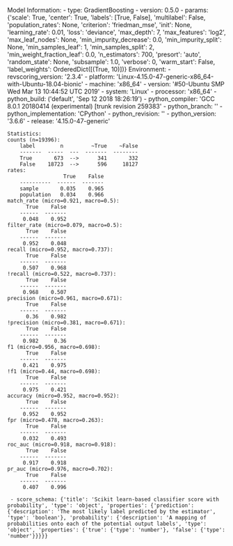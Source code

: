Model Information:
	 - type: GradientBoosting
	 - version: 0.5.0
	 - params: {'scale': True, 'center': True, 'labels': [True, False], 'multilabel': False, 'population_rates': None, 'criterion': 'friedman_mse', 'init': None, 'learning_rate': 0.01, 'loss': 'deviance', 'max_depth': 7, 'max_features': 'log2', 'max_leaf_nodes': None, 'min_impurity_decrease': 0.0, 'min_impurity_split': None, 'min_samples_leaf': 1, 'min_samples_split': 2, 'min_weight_fraction_leaf': 0.0, 'n_estimators': 700, 'presort': 'auto', 'random_state': None, 'subsample': 1.0, 'verbose': 0, 'warm_start': False, 'label_weights': OrderedDict([(True, 10)])}
	Environment:
	 - revscoring_version: '2.3.4'
	 - platform: 'Linux-4.15.0-47-generic-x86_64-with-Ubuntu-18.04-bionic'
	 - machine: 'x86_64'
	 - version: '#50-Ubuntu SMP Wed Mar 13 10:44:52 UTC 2019'
	 - system: 'Linux'
	 - processor: 'x86_64'
	 - python_build: ('default', 'Sep 12 2018 18:26:19')
	 - python_compiler: 'GCC 8.0.1 20180414 (experimental) [trunk revision 259383'
	 - python_branch: ''
	 - python_implementation: 'CPython'
	 - python_revision: ''
	 - python_version: '3.6.6'
	 - release: '4.15.0-47-generic'
	
	Statistics:
	counts (n=19396):
		label        n         ~True    ~False
		-------  -----  ---  -------  --------
		True       673  -->      341       332
		False    18723  -->      596     18127
	rates:
		              True    False
		----------  ------  -------
		sample       0.035    0.965
		population   0.034    0.966
	match_rate (micro=0.921, macro=0.5):
		  True    False
		------  -------
		 0.048    0.952
	filter_rate (micro=0.079, macro=0.5):
		  True    False
		------  -------
		 0.952    0.048
	recall (micro=0.952, macro=0.737):
		  True    False
		------  -------
		 0.507    0.968
	!recall (micro=0.522, macro=0.737):
		  True    False
		------  -------
		 0.968    0.507
	precision (micro=0.961, macro=0.671):
		  True    False
		------  -------
		  0.36    0.982
	!precision (micro=0.381, macro=0.671):
		  True    False
		------  -------
		 0.982     0.36
	f1 (micro=0.956, macro=0.698):
		  True    False
		------  -------
		 0.421    0.975
	!f1 (micro=0.44, macro=0.698):
		  True    False
		------  -------
		 0.975    0.421
	accuracy (micro=0.952, macro=0.952):
		  True    False
		------  -------
		 0.952    0.952
	fpr (micro=0.478, macro=0.263):
		  True    False
		------  -------
		 0.032    0.493
	roc_auc (micro=0.918, macro=0.918):
		  True    False
		------  -------
		 0.917    0.918
	pr_auc (micro=0.976, macro=0.702):
		  True    False
		------  -------
		 0.407    0.996
	
	 - score_schema: {'title': 'Scikit learn-based classifier score with probability', 'type': 'object', 'properties': {'prediction': {'description': 'The most likely label predicted by the estimator', 'type': 'boolean'}, 'probability': {'description': 'A mapping of probabilities onto each of the potential output labels', 'type': 'object', 'properties': {'true': {'type': 'number'}, 'false': {'type': 'number'}}}}}

